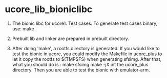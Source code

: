 ucore_lib_bioniclibc
====================

1. The bionic libc for ucore1. Test cases. To generate test cases binary, use:
	make

2. Prebuilt lib and linker are prepared in prebuilt directory.

3. After doing 'make', a rootfs directory is generated. If you would like to test the bionic in ucore, you could modify the Makefile in ucore_plus to let it copy the rootfs to $(TMPSFS) when generating sfsimg. After that, what you should do is :
	make sfsimg
	make -jX
int the ucore_plus directory. Then you are able to test the bionic with emulator-arm.
